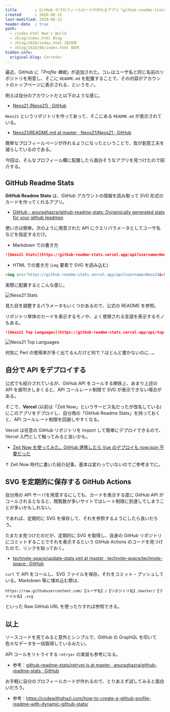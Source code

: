 ```yaml
---
title        : GitHub のプロフィールカードが作れるアプリ「github-readme-stats」
created      : 2020-08-12
last-modified: 2020-08-12
header-date  : true
path:
  - /index.html Neo's World
  - /blog/index.html Blog
  - /blog/2020/index.html 2020年
  - /blog/2020/08/index.html 08月
hidden-info:
  original-blog: Corredor
---
```


最近、GitHub に「*Profile 機能*」が追加された。コレはユーザ名と同じ名前のリポジトリを用意し、そこに `README.md` を配置することで、その内容がアカウントのトップページに表示される、というモノ。

例えば自分のアカウントだと以下のような感じ。

- [Neos21 (Neos21) · GitHub](https://github.com/Neos21)

`Neos21` というリポジトリを作ってあって、そこにある `README.md` が表示されている。

- [Neos21/README.md at master · Neos21/Neos21 · GitHub](https://github.com/Neos21/Neos21/blob/master/README.md)

簡単なプロフィールページが作れるようになったということで、皆が創意工夫を凝らしているのである。

今回は、そんなプロフィール欄に配置したら面白そうなアプリを見つけたので紹介する。

## GitHub Readme Stats

**GitHub Readme Stats** は、GitHub アカウントの情報を読み取って SVG 形式のカードを作ってくれるアプリ。

- [GitHub - anuraghazra/github-readme-stats: Dynamically generated stats for your github readmes](https://github.com/anuraghazra/github-readme-stats)

使い方は簡単。次のように用意された API にクエリパラメータとしてユーザ名などを指定するだけ。

- Markdown での書き方

```markdown
![Neos21 Stats](https://github-readme-stats.vercel.app/api?username=Neos21&show_icons=true&theme=radical)
```

- HTML での書き方 (`img` 要素で SVG を読み込む)

```html
<img src="https://github-readme-stats.vercel.app/api?username=Neos21&show_icons=true&theme=radical" alt="Neos21 Stats">
```

実際に配置するとこんな感じ。

![Neos21 Stats](https://github-readme-stats.vercel.app/api?username=Neos21&show_icons=true&theme=radical)

見た目を調整するパラメータもいくつかあるので、公式の README を参照。

リポジトリ単体のカードを表示するモノや、よく使用される言語を表示するモノもある。

```markdown
![Neos21 Top Languages](https://github-readme-stats.vercel.app/api/top-langs/?username=Neos21)
```

![Neos21 Top Languages](https://github-readme-stats.vercel.app/api/top-langs/?username=Neos21)

何気に Perl の使用率が多く出てるんだけど何で？ほとんど書かないのに…。

## 自分で API をデプロイする

公式でも紹介されているが、GitHub API をコールする関係上、あまり上述の API を直叩きしまくると、API コールレート制限で SVG が表示できない場合がある。

そこで、**Vercel** (以前は「Zeit Now」というサービス名だったが改名している) にこのアプリをデプロイし、自分用の「GitHub Readme Stats」を持っておくと、API コールレート制限を回避しやすくなる。

Vercel は任意の GitHub リポジトリを Import して簡単にデプロイできるので、Vercel 入門として触ってみると良いかも。

- [Zeit Now を使ってみた。GitHub 連携したら Vue のデプロイも now.json 不要だった](/blog/2019/11/27-01.html)

↑ Zeit Now 時代に書いた紹介記事。基本は変わっていないのでご参考までに。

## SVG を定期的に保存する GitHub Actions

自分用の API サーバを用意するにしても、カードを表示する度に GitHub API がコールされるとなると、閲覧数が多いサイトではレート制限に到達してしまうことが多いかもしれない。

であれば、定期的に SVG を保存して、それを参照するようにしたら良いだろう。

たまたま見つけたのだが、定期的に SVG を取得し、自身の GitHub リポジトリにコミットすることでそれを表示するという GitHub Actions のコードを見つけたので、リンクを貼っておく。

- [technote-space/update-stats.yml at master · technote-space/technote-space · GitHub](https://github.com/technote-space/technote-space/blob/master/.github/workflows/update-stats.yml)

`curl` で API をコールし、SVG ファイルを保存。それをコミット・プッシュしている。Markdown 等に埋め込む際は、

```
https://raw.githubusercontent.com/【ユーザ名】/【リポジトリ名】/master/【ファイル名】.svg
```

といった Raw GitHub URL を使ったりすれば参照できる。

## 以上

ソースコードを見てみると意外とシンプルで、GitHub の GraphQL を叩いて色々なデータを一括取得しているみたい。

API コールをリトライする `retryer` の実装も参考になる。

- 参考：[github-readme-stats/retryer.js at master · anuraghazra/github-readme-stats · GitHub](https://github.com/anuraghazra/github-readme-stats/blob/master/src/retryer.js)

お手軽に自分のプロフィールカードが作れるので、とりあえず試してみると面白いだろう。

- 参考：<https://codewithghazi.com/how-to-create-a-github-profile-readme-with-dynamic-github-stats/>
